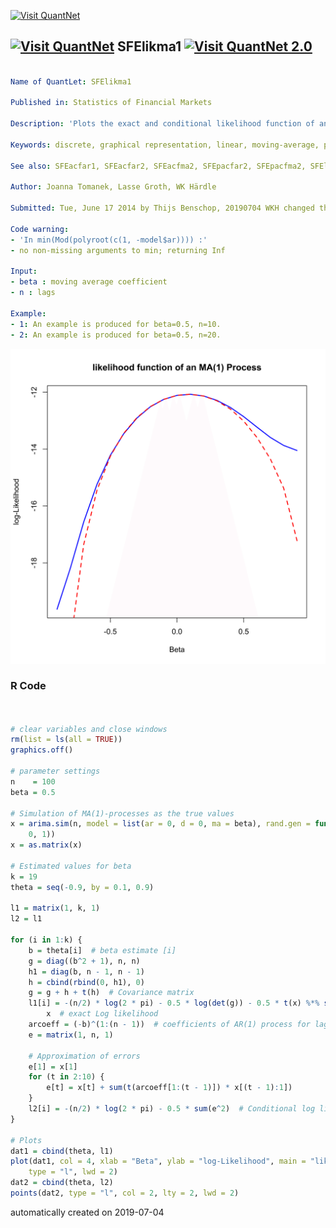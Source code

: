 [<img src="https://github.com/QuantLet/Styleguide-and-FAQ/blob/master/pictures/banner.png" width="888" alt="Visit QuantNet">](http://quantlet.de/)

## [<img src="https://github.com/QuantLet/Styleguide-and-FAQ/blob/master/pictures/qloqo.png" alt="Visit QuantNet">](http://quantlet.de/) **SFElikma1** [<img src="https://github.com/QuantLet/Styleguide-and-FAQ/blob/master/pictures/QN2.png" width="60" alt="Visit QuantNet 2.0">](http://quantlet.de/)

```yaml

Name of QuantLet: SFElikma1

Published in: Statistics of Financial Markets

Description: 'Plots the exact and conditional likelihood function of an MA(1) (moving average) process.'

Keywords: discrete, graphical representation, linear, moving-average, plot, process, simulation, stationary, stochastic, stochastic-process, time-series, autoregressive, likelihood, log-likelihood, normal

See also: SFEacfar1, SFEacfar2, SFEacfma2, SFEpacfar2, SFEpacfma2, SFElikgarch, SFElikarch1

Author: Joanna Tomanek, Lasse Groth, WK Härdle

Submitted: Tue, June 17 2014 by Thijs Benschop, 20190704 WKH changed the interface, no more dialogue

Code warning:
- 'In min(Mod(polyroot(c(1, -model$ar)))) :'
- no non-missing arguments to min; returning Inf

Input: 
- beta : moving average coefficient
- n : lags

Example: 
- 1: An example is produced for beta=0.5, n=10.
- 2: An example is produced for beta=0.5, n=20.

```

![Picture1](SFElikma1-1.png)

### R Code
```r


# clear variables and close windows
rm(list = ls(all = TRUE))
graphics.off()

# parameter settings
n    = 100
beta = 0.5

# Simulation of MA(1)-processes as the true values
x = arima.sim(n, model = list(ar = 0, d = 0, ma = beta), rand.gen = function(n) rnorm(n, 
    0, 1))
x = as.matrix(x)

# Estimated values for beta
k = 19
theta = seq(-0.9, by = 0.1, 0.9)

l1 = matrix(1, k, 1)
l2 = l1

for (i in 1:k) {
    b = theta[i]  # beta estimate [i]
    g = diag((b^2 + 1), n, n)
    h1 = diag(b, n - 1, n - 1)
    h = cbind(rbind(0, h1), 0)
    g = g + h + t(h)  # Covariance matrix
    l1[i] = -(n/2) * log(2 * pi) - 0.5 * log(det(g)) - 0.5 * t(x) %*% solve(g) %*% 
        x  # exact Log likelihood 
    arcoeff = (-b)^(1:(n - 1))  # coefficients of AR(1) process for lag=2:10
    e = matrix(1, n, 1)
    
    # Approximation of errors
    e[1] = x[1]
    for (t in 2:10) {
        e[t] = x[t] + sum(t(arcoeff[1:(t - 1)]) * x[(t - 1):1])
    }
    l2[i] = -(n/2) * log(2 * pi) - 0.5 * sum(e^2)  # Conditional log likelihood
}

# Plots
dat1 = cbind(theta, l1)
plot(dat1, col = 4, xlab = "Beta", ylab = "log-Likelihood", main = "likelihood function of an MA(1) Process", 
    type = "l", lwd = 2)
dat2 = cbind(theta, l2)
points(dat2, type = "l", col = 2, lty = 2, lwd = 2)

```

automatically created on 2019-07-04